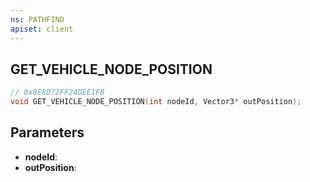```yaml
---
ns: PATHFIND
apiset: client
---
```

## GET_VEHICLE_NODE_POSITION

```c
// 0x8E8D72FF24DEE1FB
void GET_VEHICLE_NODE_POSITION(int nodeId, Vector3* outPosition);
```


## Parameters
* **nodeId**:
* **outPosition**:
